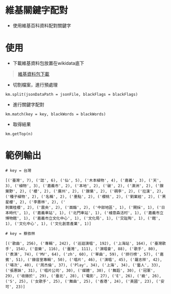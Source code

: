# 維基關鍵字配對
- 使用維基百科資料配對關鍵字

# 使用
- 下載維基資料包放置在wikidata底下
> [維基資料包下載](https://github.com/p208p2002/key-match-with-wiki/releases/tag/0.0.1)
- 切割檔案，進行預處理

`km.split(jsonDataPath = jsonFile, blackFlags = blackFlags)`

- 進行關鍵字配對

`km.match(key = key, blackWords = blackWords)`

- 取得結果

`km.getTop(n)`

# 範例輸出
```
# key = 台灣

[('臺灣', 7), ('誌', 6), ('仙', 5), ('木本植物', 4), ('嘉義', 3), ('天', 3), ('植物', 3), ('嘉義市', 2), ('本地', 2), ('破', 2), ('澳洲', 2), ('腺葉野', 2), ('櫻', 2), ('廣州', 2), ('腺葉', 2), ('稠李', 2), ('拉漢', 2), ('種子植物', 2), ('名稱', 2), ('墨點', 2), ('櫻桃', 2), ('劉業經', 2), ('黑星櫻', 2), ('李惠林', 2), ('
刺葉桂櫻', 2), ('震央', 2), ('面臨', 2), ('中部地區', 1), ('開採', 1), ('日本時代', 1), ('嘉義車站', 1), ('北門車站', 1), ('檜意森活村', 1), ('嘉義市立博物館', 1), ('嘉義市立文化中心', 1), ('文化局', 1), ('交趾陶', 1), ('館', 1), ('文化中心', 1), ('文化創意產業', 1)]
```
```
# key = 蔡依林

[('歌曲', 256), ('專輯', 242), ('巡迴演唱', 192), ('上海站', 164), ('臺灣歌手', 154), ('音樂', 116), ('臺灣', 111), ('演唱會', 88), ('歌手', 80), ('表演', 74), ('MV', 64), ('zh', 60), ('單曲', 59), ('排行榜', 57), ('嘉賓', 51), ('錄音室專輯', 50), ('唱片', 46), ('演唱', 45), ('羅志祥', 42), ('場次', 40), ('周杰倫', 37), ('Play', 34), ('上海', 34), ('藝人', 33), ('張惠妹', 31), ('唱片公司', 30), ('媒體', 30), ('舞蹈', 30), ('冠軍', 29), ('收錄於', 29), ('臺北', 28), ('電影', 27), ('E', 26), ('級', 26), ('S', 25), ('女歌手', 25), ('舞曲', 25), ('香港', 24), ('美國', 23), ('安可', 23)]
```



